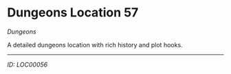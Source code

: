 # Dungeons Location 57

*Dungeons*

A detailed dungeons location with rich history and plot hooks.

---
*ID: LOC00056*